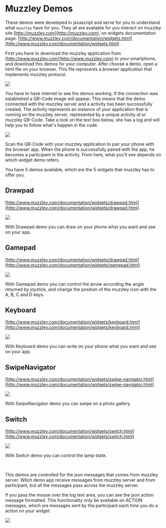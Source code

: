 # Muzzley Demos

These demos were developed in javascript and serve for you to understand what `muzzley` have for you.
They all are available for you interact on muzzley site [http://muzzley.com](http://muzzley.com), on  widgets documentation page: [http://www.muzzley.com/documentation/widgets.html](http://www.muzzley.com/documentation/widgets.html) .

First you have to download the muzzley application from [http://www.muzzley.com](http://www.muzzley.com) to your smartphone, and  download this demos for your computer.
After choose a demo, open a html file on your browser. This file represents a browser application that implements muzzley protocol. 

![](https://github.com/muzzley/muzzley-demos/blob/master/assets/screen1.png)

You have to have internet to see the demos working. If the connection was established a QR-Code image will appear. 
This means that the demo connected with the muzzley server and a activity has been successfully created. The activity represents an instance of your application that is running on the muzzley server, represented by a unique activity id or muzzley QR-Code.
Take a look on the text box below, she has a log and will help you to follow what's happen in the code.

![](https://github.com/muzzley/muzzley-demos/blob/master/assets/log.png)

Scan the QR-Code with your muzzley application to pair your phone with the browser app. When the phone  is successfully paired with the app, he becomes a participant in the activity.
From here, what you'll see depends on which widget demo refers.

You have 5 demos available, which are the 5 widgets that muzzley has to offer you.

## Drawpad

[http://www.muzzley.com/documentation/widgets/drawpad.html](http://www.muzzley.com/documentation/widgets/drawpad.html)

![](https://github.com/muzzley/muzzley-demos/blob/master/assets/drawpad.png)

With Drawpad demo you can draw on your phone what you want and see on your app. 

## Gamepad

[http://www.muzzley.com/documentation/widgets/drawpad.html](http://www.muzzley.com/documentation/widgets/gamepad.html)

![](https://github.com/muzzley/muzzley-demos/blob/master/assets/gamepad.png)

With Gamepad demo you can control the arrow according the angle returned  by joystick, and change the position of the muzzley icon with the A, B, C and D keys.

## Keyboard

[http://www.muzzley.com/documentation/widgets/keyboard.html](http://www.muzzley.com/documentation/widgets/keyboard.html)

![](https://github.com/muzzley/muzzley-demos/blob/master/assets/keyboard.png)

With Keyboard demo you can write on your phone what you want and see on your app.

## SwipeNavigator

[http://www.muzzley.com/documentation/widgets/swipe-navigator.html](http://www.muzzley.com/documentation/widgets/swipe-navigator.html)

![](https://github.com/muzzley/muzzley-demos/blob/master/assets/swipe.png)

With SwipeNavigator demo you can swipe on a photo gallery.

## Switch

[http://www.muzzley.com/documentation/widgets/switch.html](http://www.muzzley.com/documentation/widgets/switch.html)

![](https://github.com/muzzley/muzzley-demos/blob/master/assets/switch.png)

With Switch demo you can control the lamp state.

<br>

This demos are controlled for the json messages that comes from muzzley server.
Witch demo app receive messages from muzzley server and from participant, but all the messages pass across the muzzley server.


If you pass the mouse over the log text area, you can see the json action message formatted. 
This functionality only be available on ACTION messages, which are messages sent by the participant each time you do a action on your widget.

![](https://github.com/muzzley/muzzley-demos/blob/master/assets/onMouseOver.png)
